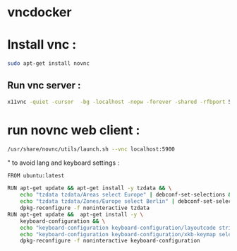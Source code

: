 # vncdocker

# Install vnc  : 
```bash
sudo apt-get install novnc
```
## Run vnc server : 
```bash
x11vnc -quiet -cursor  -bg -localhost -nopw -forever -shared -rfbport 5900 --multiptr 
```
# run novnc web client  : 
```bash
/usr/share/novnc/utils/launch.sh --vnc localhost:5900
```
" to avoid lang and keyboard settings  : 
```bash
FROM ubuntu:latest

RUN apt-get update && apt-get install -y tzdata && \
    echo "tzdata tzdata/Areas select Europe" | debconf-set-selections && \
    echo "tzdata tzdata/Zones/Europe select Berlin" | debconf-set-selections && \
    dpkg-reconfigure -f noninteractive tzdata
RUN apt-get update &&  apt-get install -y \
    keyboard-configuration && \
    echo "keyboard-configuration keyboard-configuration/layoutcode string us" | debconf-set-selections && \
    echo "keyboard-configuration keyboard-configuration/xkb-keymap select us" | debconf-set-selections && \
    dpkg-reconfigure -f noninteractive keyboard-configuration

```
